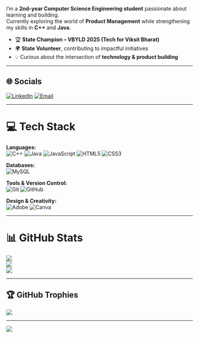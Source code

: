 I’m a **2nd-year Computer Science Engineering student** passionate about learning and building.  
Currently exploring the world of **Product Management** while strengthening my skills in **C++** and **Java**.  

- 🏆 **State Champion – VBYLD 2025 (Tech for Viksit Bharat)**  
- 🌍 **State Volunteer**, contributing to impactful initiatives  
- 💡 Curious about the intersection of **technology & product building**

---

## 🌐 Socials
[![LinkedIn](https://img.shields.io/badge/LinkedIn-%230077B5.svg?logo=linkedin&logoColor=white)](https://linkedin.com/in/ishika-8263b9354) 
[![Email](https://img.shields.io/badge/Email-D14836?logo=gmail&logoColor=white)](mailto:ishikabedi55@gmail.com) 

---

# 💻 Tech Stack
**Languages:**  
![C++](https://img.shields.io/badge/c++-%2300599C.svg?style=for-the-badge&logo=c%2B%2B&logoColor=white) 
![Java](https://img.shields.io/badge/java-%23ED8B00.svg?style=for-the-badge&logo=openjdk&logoColor=white) 
![JavaScript](https://img.shields.io/badge/javascript-%23323330.svg?style=for-the-badge&logo=javascript&logoColor=%23F7DF1E) 
![HTML5](https://img.shields.io/badge/html5-%23E34F26.svg?style=for-the-badge&logo=html5&logoColor=white) 
![CSS3](https://img.shields.io/badge/css3-%231572B6.svg?style=for-the-badge&logo=css3&logoColor=white)  

**Databases:**  
![MySQL](https://img.shields.io/badge/mysql-4479A1.svg?style=for-the-badge&logo=mysql&logoColor=white)  

**Tools & Version Control:**  
![Git](https://img.shields.io/badge/git-%23F05033.svg?style=for-the-badge&logo=git&logoColor=white) 
![GitHub](https://img.shields.io/badge/github-%23121011.svg?style=for-the-badge&logo=github&logoColor=white)  

**Design & Creativity:**  
![Adobe](https://img.shields.io/badge/adobe-%23FF0000.svg?style=for-the-badge&logo=adobe&logoColor=white) 
![Canva](https://img.shields.io/badge/Canva-%2300C4CC.svg?style=for-the-badge&logo=Canva&logoColor=white)  

---

# 📊 GitHub Stats
![](https://github-readme-stats.vercel.app/api?username=ishika955&theme=dark&hide_border=false&include_all_commits=true&count_private=false)  
![](https://github-readme-streak-stats.herokuapp.com/?user=ishika955&theme=dark&hide_border=false)  
![](https://github-readme-stats.vercel.app/api/top-langs/?username=ishika955&theme=dark&hide_border=false&include_all_commits=true&count_private=false&layout=compact)  

---

## 🏆 GitHub Trophies
![](https://github-profile-trophy.vercel.app/?username=ishika955&theme=radical&no-frame=false&no-bg=false&margin-w=4)

---


[![](https://visitcount.itsvg.in/api?id=ishika955&icon=1&color=8)](https://visitcount.itsvg.in)


